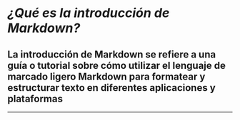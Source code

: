 # *¿Qué es la introducción de Markdown?*

## La introducción de Markdown se refiere a una guía o tutorial sobre cómo utilizar el lenguaje de marcado ligero Markdown para formatear y estructurar texto en diferentes aplicaciones y plataformas

---
